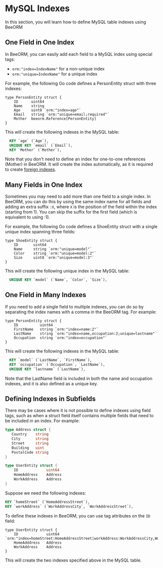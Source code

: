 # MySQL Indexes

In this section, you will learn how to define MySQL table indexes using BeeORM

## One Field in One Index

In BeeORM, you can easily add each field to a MySQL index using special tags:
 * `orm:"index=IndexName"` for a non-unique index
 * `orm:"unique=IndexName"` for a unique index

For example, the following Go code defines a PersonEntity struct with three indexes:

```go{4-5}
type PersonEntity struct {
    ID      uint64
    Name    string
    Age     uint8 `orm:"index=age"` 
    Email   string `orm:"unique=email;required"` 
    Mother  beeorm.Reference[PersonEntity]
}
```

This will create the following indexes in the MySQL table:

```sql
  KEY `age` (`Age`),
  UNIQUE KEY `email` (`Email`),
  KEY `Mother` (`Mother`),
```

Note that you don't need to define an index for one-to-one references (Mother) in BeeORM. It will create the index automatically, as it is required to create [foreign indexes](https://dev.mysql.com/doc/refman/8.0/en/create-table-foreign-keys.html).

## Many Fields in One Index

Sometimes you may need to add more than one field to a single index. In BeeORM, you can do this by using the same index name for all fields and adding an extra suffix `:X`, where `X` is the position of the field within the index (starting from 1). You can skip the suffix for the first field (which is equivalent to using :1).

For example, the following Go code defines a ShoeEntity struct with a single unique index spanning three fields:

```go{3-5}
type ShoeEntity struct {
    ID       uint64
    Name     string `orm:"unique=model"`
    Color    string `orm:"unique=model:2"`
    Size     uint8 `orm:"unique=model:3"`
}
```

This will create the following unique index in the MySQL table:

```sql
  UNIQUE KEY `model` (`Name`, `Color`, `Size`),
```

## One Field in Many Indexes

If you need to add a single field to multiple indexes, you can do so by separating the index names with a comma in the BeeORM tag. For example:

```go{4-5}
type PersonEntity struct {
    ID          uint64
    FirstName   string `orm:"index=name:2"`
    LastName    string `orm:"index=name,occupation:2;unique=lastname"`
    Occupation  string `orm:"index=occupation"`
}
```

This will create the following indexes in the MySQL table:

```sql
  KEY `model` (`LastName`, `FirstName`),
  KEY `occupation` (`Occupation`, `LastName`),
  UNIQUE KEY `lastname` (`LastName`),
```

Note that the LastName field is included in both the name and occupation indexes, and it is also defined as a unique key.

## Defining Indexes in Subfields

There may be cases where it is not possible to define indexes using field tags, such as when a struct field itself contains multiple fields that need to be included in an index. For example:

```go
type Address struct {
   Country    string
   City       string
   Street     string
   Building   uint
   PostalCode string
}

type UserEntity struct {
    ID             uint64
    HomeAddress    Address
    WorkAddress    Address
}
```

Suppose we need the following indexes:

```sql
KEY `homeStreet` (`HomeAddressStreet`),
KEY `workAddress` (`WorkAddressCity`, `WorkAddressStreet`),
```

To define these indexes in BeeORM, you can use tag attributes on the `ID` field:

```go{2}
type UserEntity struct {
    ID             uint64     `orm:"index=homeStreet:HomeAddressStreet|workAddress:WorkAddressCity,WorkAddressStreet"`
    HomeAdddress   Address
    WorkAddress    Address
}
```

This will create the two indexes specified above in the MySQL table.